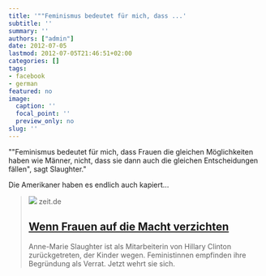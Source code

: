 ```yaml
---
title: '""Feminismus bedeutet für mich, dass ...'
subtitle: ''
summary: ''
authors: ["admin"]
date: 2012-07-05
lastmod: 2012-07-05T21:46:51+02:00
categories: []
tags:
- facebook
- german
featured: no
image:
  caption: ''
  focal_point: ''
  preview_only: no
slug: ''
---
```

""Feminismus bedeutet für mich, dass Frauen die gleichen Möglichkeiten haben wie Männer, nicht, dass sie dann auch die gleichen Entscheidungen fällen", sagt Slaughter."

Die Amerikaner haben es endlich auch kapiert...
> [![](https://img.zeit.de/gesellschaft/2012-07/anne-marie-slaughter-2/wide__1300x731)](http://www.zeit.de/gesellschaft/2012-07/anne-marie-slaughter)
> zeit.de
> ## [Wenn Frauen auf die Macht verzichten](http://www.zeit.de/gesellschaft/2012-07/anne-marie-slaughter)
>
>Anne-Marie Slaughter ist als Mitarbeiterin von Hillary Clinton zurückgetreten, der Kinder wegen. Feministinnen empfinden ihre Begründung als Verrat. Jetzt wehrt sie sich.


